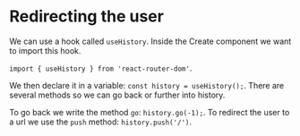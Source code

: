 # Redirecting the user

We can use a hook called `useHistory`. Inside the Create component we want to import this hook.

`import { useHistory } from 'react-router-dom'`.

We then declare it in a variable: `const history = useHistory();`. There are several methods so we can go back or further into history.

To go back we write the method `go`: `history.go(-1);`.
To redirect the user to a url we use the `push` method: `history.push('/')`.